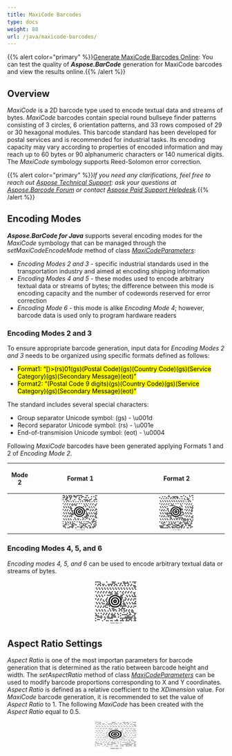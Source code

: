 ```yaml
---
title: MaxiCode Barcodes
type: docs
weight: 80
url: /java/maxicode-barcodes/
---
```

{{% alert color="primary" %}}[Generate MaxiCode Barcodes Online](https://products.aspose.app/barcode/generate/maxicode): You can test the quality of ***Aspose.BarCode*** generation for MaxiCode barcodes and view the results online.{{% /alert %}}

## **Overview**
*MaxiCode* is a 2D barcode type used to encode textual data and streams of bytes. *MaxiCode* barcodes contain special round bullseye finder patterns consisting of 3 circles, 6 orientation patterns, and 33 rows composed of 29 or 30 hexagonal modules. This barcode standard has been developed for postal services and is recommended for industrial tasks. Its encoding capacity may vary according to properties of encoded information and may reach up to 60 bytes or 90 alphanumeric characters or 140 numerical digits. The *MaxiCode* symbology supports Reed-Solomon error correction.
  
{{% alert color="primary" %}}*If you need any clarifications, feel free to reach out [Aspose Technical Support](/barcode/java/technical-support/): ask your questions at [Aspose.Barcode Forum](https://forum.aspose.com/c/barcode/13) or contact [Aspose Paid Support Helpdesk](https://helpdesk.aspose.com/).*{{% /alert %}}

## **Encoding Modes**
***Aspose.BarCode for Java*** supports several encoding modes for the *MaxiCode* symbology that can be managed through the *setMaxiCodeEncodeMode* method of class [*MaxiCodeParameters*](https://reference.aspose.com/barcode/java/com.aspose.barcode.generation/MaxiCodeParameters): 
- *Encoding Modes 2 and 3* - specific industrial standards used in the transportation industry and aimed at encoding shipping information
- *Encoding Modes 4 and 5* - these modes used to encode arbitrary textual data or streams of bytes; the difference between this mode is encoding capacity and the number of codewords reserved for error correction
- *Encoding Mode 6* - this mode is alike *Encoding Mode 4*; however, barcode data is used only to program hardware readers

### **Encoding Modes 2 and 3**
To ensure appropriate barcode generation, input data for *Encoding Modes 2 and 3* needs to be organized using specific formats defined as follows:  
- <mark>Format1: “[)>(rs)01(gs)(Postal Code)(gs)(Country Code)(gs)(Service Category)(gs)(Secondary Message)(eot)”</mark>
- <mark>Format2: “(Postal Code 9 digits)(gs)(Country Code)(gs)(Service Category)(gs)(Secondary Message)(eot)”</mark>
  
The standard includes several special characters:
- Group separator Unicode symbol: (gs) - \u001d
- Record separator Unicode symbol: (rs) - \u001e
- End-of-transmision Unicode symbol: (eot) - \u0004
  
Following *MaxiCode* barcodes have been generated applying Formats 1 and 2 of *Encoding Mode 2*.
   
|<p align="center">**Mode 2**</p>|<p align="center">**Format 1**</p>|<p align="center">**Format 2**</p>|
| :-: | :-: | :-: |
| |<img src="maxicodeencodemode2first.png" width="40%" height="40%">|<img src="maxicodeencodemode2second.png" width="40%" height="40%">|
  
<!--The following code sample shows how to switch between different encoding modes.

{{< highlight csharp>}}
BarcodeGenerator gen = new BarcodeGenerator(EncodeTypes.MaxiCode, "");
gen.Parameters.Barcode.XDimension.Pixels = 15;
gen.Parameters.Barcode.CodeTextParameters.TwoDDisplayText = "MaxiCode Mode 2";

string gs = "\u001d";
string rs = "\u001e";
string eot = "\u0004";
//set MaxiCode encode mode to 2 and valid codetext
gen.Parameters.Barcode.MaxiCode.MaxiCodeEncodeMode = 2;
//[)>(rs)01(gs)(Postal Code)(gs)(Country Code)(gs)(Service Category)(gs)(Secondary Message)(eot)
gen.CodeText = $"[)>{rs}01{gs}B1050{gs}056{gs}001{gs}ADDITIONAL DATA{eot}";
gen.Save($"{path}MaxiCodeEncodeMode2First.png", BarCodeImageFormat.Png);

//set MaxiCode encode mode to 2 and valid codetext
gen.Parameters.Barcode.MaxiCode.MaxiCodeEncodeMode = 2;
//(Postal Code 9 digits)(gs)(Country Code)(gs)(Service Category)(gs)(Secondary Message)(eot)
gen.CodeText = $"123456789{gs}056{gs}001{gs}ADDITIONAL DATA{eot}";
gen.Save($"{path}MaxiCodeEncodeMode2Second.png", BarCodeImageFormat.Png);
{{< /highlight >}}-->  
  
### **Encoding Modes 4, 5, and 6**
*Encoding modes 4, 5, and 6* can be used to encode arbitrary textual data or streams of bytes. 
<!--The following code snippet explains how to encode byte streams using *Encoding Mode 4*.

{{< highlight csharp>}}
BarcodeGenerator gen = new BarcodeGenerator(EncodeTypes.MaxiCode, "Åspóse.Barcóde©");
gen.Parameters.Barcode.XDimension.Pixels = 15;
//set MaxiCode encode mode to 4
gen.Parameters.Barcode.MaxiCode.MaxiCodeEncodeMode = 4;
gen.Save($"{path}MaxiCodeEncodeMode4.png", BarCodeImageFormat.Png);
{{< /highlight >}}-->
  
<p align="center"><img src="maxicodeencodemode4.png" width="20%" height="20%"></p>

## **Aspect Ratio Settings**
*Aspect Ratio* is one of the most importan parameters for barcode generation that is determined as the ratio between barcode height and width. The *setAspectRatio* method of class [*MaxiCodeParameters*](https://reference.aspose.com/barcode/java/com.aspose.barcode.generation/MaxiCodeParameters) can be used to modify barcode proportions corresponding to X and Y coordinates. *Aspect Ratio* is defined as a relative coefficient to the *XDimension* value. For *MaxiCode* barcode generation, it is recommended to set the value of *Aspect Ratio* to 1. The following *MaxiCode* has been created with the *Aspect Ratio* equal to 0.5.
  
<p align="center"><img src="maxicodeaspectratio0.5.png" width="20%" height="20%"></p>
  
<!--The following code sample shows how to customize *Aspect Ratio* for *MaxiCode* barcodes.
  
{{< highlight csharp>}}
BarcodeGenerator gen = new BarcodeGenerator(EncodeTypes.MaxiCode, "Åspóse.Barcóde©");
gen.Parameters.Barcode.XDimension.Pixels = 15;
//set aspect ratio 0.5
gen.Parameters.Barcode.MaxiCode.AspectRatio = 0.5f;
gen.Save($"{path}MaxiCodeAspectRatio0.5.png", BarCodeImageFormat.Png);
{{< /highlight >}}-->
